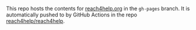 This repo hosts the contents for [reach4help.org](https://reach4help.org)
in the `gh-pages` branch. It is automatically pushed to by GitHub Actions
in the repo [reach4help/reach4help](https://github.com/reach4help/reach4help).